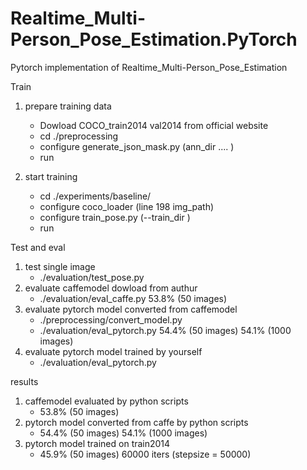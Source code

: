 # Realtime_Multi-Person_Pose_Estimation.PyTorch
Pytorch implementation of Realtime_Multi-Person_Pose_Estimation

Train
1. prepare training data
   - Dowload COCO_train2014 val2014 from official website
   - cd ./preprocessing
   - configure generate_json_mask.py (ann_dir .... )
   - run
   
2. start training
   - cd ./experiments/baseline/
   - configure coco_loader (line 198 img_path)
   - configure train_pose.py (--train_dir )
   - run



Test and eval
1. test single image
   - ./evaluation/test_pose.py
2. evaluate caffemodel dowload from authur
   - ./evaluation/eval_caffe.py    53.8% (50 images)
3. evaluate pytorch model converted from caffemodel
   - ./preprocessing/convert_model.py
   - ./evaluation/eval_pytorch.py  54.4% (50 images) 54.1% (1000 images)
4. evaluate pytorch model trained by yourself
   - ./evaluation/eval_pytorch.py  
   
   
results
1. caffemodel evaluated by python scripts
   - 53.8% (50 images)
2. pytorch model converted from caffe  by python scripts
   - 54.4% (50 images) 54.1% (1000 images)
3. pytorch model trained on train2014
   - 45.9% (50 images)  60000 iters (stepsize = 50000)


